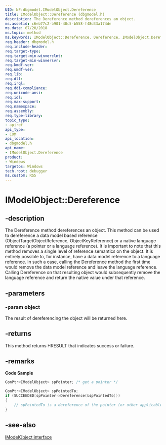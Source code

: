 ```yaml
---
UID: NF:dbgmodel.IModelObject.Dereference
title: IModelObject::Dereference (dbgmodel.h)
description: The Dereference method dereferences an object.
ms.assetid: c6eb77c2-b901-40c5-b558-f48d33a174de
ms.date: 07/20/2018
ms.topic: method
ms.keywords: IModelObject::Dereference, Dereference, IModelObject.Dereference, IModelObject::Dereference, IModelObject.Dereference
req.header: dbgmodel.h
req.include-header:
req.target-type:
req.target-min-winverclnt:
req.target-min-winversvr:
req.kmdf-ver:
req.umdf-ver:
req.lib:
req.dll:
req.irql: 
req.ddi-compliance:
req.unicode-ansi:
req.idl:
req.max-support:
req.namespace:
req.assembly:
req.type-library: 
topic_type: 
- apiref
api_type: 
- COM
api_location: 
- dbgmodel.h
api_name: 
- IModelObject.Dereference
product:
- Windows
targetos: Windows
tech.root: debugger
ms.custom: RS5
---
```


# IModelObject::Dereference


## -description

The Dereference method dereferences an object. This method can be used to dereference a data model based reference (ObjectTargetObjectReference, ObjectKeyReference) or a native language reference (a pointer or a language reference). It is important to note that this method removes a single level of reference semantics on the object. It is entirely possible to, for instance, have a data model reference to a language reference. In such a case, calling the Dereference method the first time would remove the data model reference and leave the language reference. Calling Dereference on that resulting object would subsequently remove the language reference and return the native value under that reference. 

## -parameters

### -param object
The result of dereferencing the object will be returned here.

## -returns
This method returns HRESULT that indicates success or failure.

## -remarks


**Code Sample**

```cpp
ComPtr<IModelObject> spPointer; /* get a pointer */

ComPtr<IModelObject> spPointedTo;
if (SUCCEEDED(spPointer->Dereference(&spPointedTo)))
{
    // spPointedTo is a dereference of the pointer (or other applicable type of reference)
}
```

## -see-also

[IModelObject interface](nn-dbgmodel-imodelobject.md)
